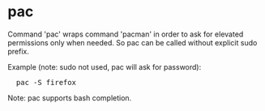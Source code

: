 # pac
Command 'pac' wraps command 'pacman' in order to ask for
elevated permissions only when needed.
So pac can be called without explicit sudo prefix.

Example (note: sudo not used, pac will ask for password):
<pre>
  pac -S firefox
</pre>
Note: pac supports bash completion.
